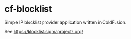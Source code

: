 cf-blocklist
============

Simple IP blocklist provider application written in ColdFusion.

See https://blocklist.sigmaprojects.org/
